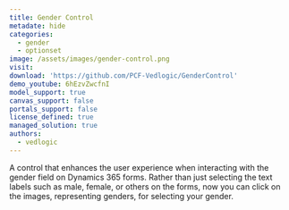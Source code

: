 ```yaml
---
title: Gender Control
metadate: hide
categories:
  - gender
  - optionset
image: /assets/images/gender-control.png
visit: 
download: 'https://github.com/PCF-Vedlogic/GenderControl'
demo_youtube: 6hEzvZwcfnI
model_support: true
canvas_support: false
portals_support: false
license_defined: true
managed_solution: true
authors:
  - vedlogic
---
```

A control that enhances the user experience when interacting with the gender field on Dynamics 365 forms.
Rather than just selecting the text labels such as male, female, or others on the forms, now you can click on the images, representing genders, for selecting your gender.
